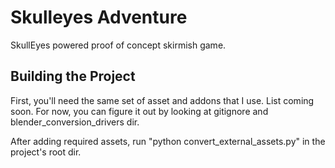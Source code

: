 # Skulleyes Adventure
SkullEyes powered proof of concept skirmish game.

## Building the Project
First, you'll need the same set of asset and addons that I use. List coming soon. For now, you can figure it out by looking at gitignore and blender_conversion_drivers dir.

After adding required assets, run "python convert_external_assets.py" in the project's root dir.